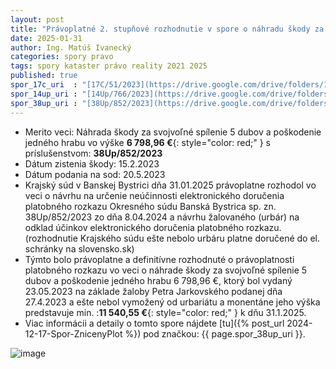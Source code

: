```yaml
---
layout: post
title: "Právoplatné 2. stupňové rozhodnutie v spore o náhradu škody za vypílenie stromov v lokalite mun. skladu"
date: 2025-01-31
author: Ing. Matúš Ivanecký
categories: spory pravo 
tags: spory kataster právo reality 2021 2025
published: true
spor_17c_uri  : "[17C/51/2023](https://drive.google.com/drive/folders/1P0l9AvJgUXxDmph6hbXsQJxx_oO7SaN1?usp=drive_link)"
spor_14up_uri : "[14Up/766/2023](https://drive.google.com/drive/folders/1kADN_QFOKzfmAWeoaPRK5fYchv8QnZtX?usp=drive_link)"
spor_38up_uri : "[38Up/852/2023](https://drive.google.com/drive/folders/1fCQf_fmrxJvqXsCCYWJSixGW8W0mTUiR?usp=drive_link)"
---
```


- Merito veci: Náhrada škody za svojvoľné spílenie 5 dubov a poškodenie jedného hrabu vo výške **6 798,96 €**{: style="color: red;" } s príslušenstvom: **38Up/852/2023**
- Dátum zistenia škody: 15.2.2023
- Dátum podania na sod: 20.5.2023
- Krajský súd v Banskej Bystrici dňa 31.01.2025 právoplatne rozhodol vo veci o návrhu na určenie neúčinnosti elektronického doručenia platobného rozkazu Okresného súdu Banská Bystrica sp. zn. 38Up/852/2023
  zo dňa 8.04.2024 a návrhu žalovaného (urbár) na odklad účinkov elektronického doručenia platobného rozkazu. (rozhodnutie Krajského súdu ešte nebolo urbáru platne doručené do el. schránky na slovensko.sk)
- Týmto bolo právoplatne a definitívne rozhodnuté o právoplatnosti platobného rozkazu vo veci o náhrade škody za svojvoľné spílenie 5 dubov a poškodenie jedného hrabu 6 798,96 €, ktorý bol vydaný 23.05.2023 na základe žaloby Petra Jarkovského podanej dňa 27.4.2023
  a ešte nebol vymožený od urbariátu a monentáne jeho výška predstavuje min. :**11 540,55 €**{: style="color: red;" } k dňu 31.1.2025.
- Viac informácii a detaily o tomto spore nájdete [tu]({% post_url 2024-12-17-Spor-ZnicenyPlot %}) pod značkou: {{ page.spor_38up_uri }}.

![image](https://github.com/user-attachments/assets/380d187c-89cd-4961-b266-889d31e2c17f)

